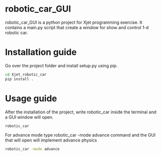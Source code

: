 # robotic_car_GUI

robotic_car_GUI is a python project for Xjet programming exercise.
It contains a main.py script that create a window for show and control 1-d robotic car. 

# Installation guide

Go over the project folder and install setup.py using pip.

```bash
cd Xjet_robotic_car
pip install .
```

# Usage guide

After the installation of the project, write robotic_car inside the terminal and a GUI window will open.

```bash
robotic_car
```

For advance mode type robotic_car -mode advance command and the GUI that will open will implement advance physics 

```bash
robotic_car -mode advance
```